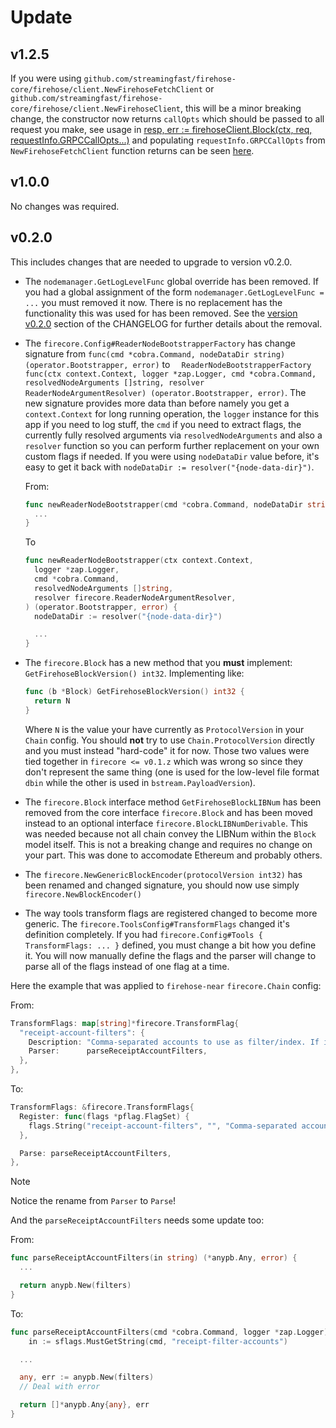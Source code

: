 # Update

## v1.2.5

If you were using `github.com/streamingfast/firehose-core/firehose/client.NewFirehoseFetchClient` or `github.com/streamingfast/firehose-core/firehose/client.NewFirehoseClient`, this will be a minor breaking change, the constructor now returns `callOpts` which should be passed to all request you make, see usage in [resp, err := firehoseClient.Block(ctx, req, requestInfo.GRPCCallOpts...)](https://github.com/streamingfast/firehose-core/blob/6c20f33f74be1abe58fbded1c178223702dcd6dd/cmd/tools/firehose/single_block_client.go#L74-L75) and populating `requestInfo.GRPCCallOpts` from `NewFirehoseFetchClient` function returns can be seen [here](https://github.com/streamingfast/firehose-core/blob/develop/cmd/tools/firehose/firehose.go#L71).

## v1.0.0

No changes was required.

## v0.2.0

This includes changes that are needed to upgrade to version v0.2.0.

- The `nodemanager.GetLogLevelFunc` global override has been removed. If you had a global assignment of the form `nodemanager.GetLogLevelFunc = ...` you must removed it now. There is no replacement has the functionality this was used for has been removed. See the [version v0.2.0](./CHANGELOG.md#v020) section of the CHANGELOG for further details about the removal.

- The `firecore.Config#ReaderNodeBootstrapperFactory` has change signature from `func(cmd *cobra.Command, nodeDataDir string) (operator.Bootstrapper, error)` to `	ReaderNodeBootstrapperFactory func(ctx context.Context, logger *zap.Logger, cmd *cobra.Command, resolvedNodeArguments []string, resolver ReaderNodeArgumentResolver) (operator.Bootstrapper, error)`. The new signature provides more data than before namely you get a `context.Context` for long running operation, the `logger` instance for this app if you need to log stuff, the `cmd` if you need to extract flags, the currently fully resolved arguments via `resolvedNodeArguments` and also a `resolver` function so you can perform further replacement on your own custom flags if needed. If you were using `nodeDataDir` value before, it's easy to get it back with `nodeDataDir := resolver("{node-data-dir}")`.

  From:

  ```go
  func newReaderNodeBootstrapper(cmd *cobra.Command, nodeDataDir string) (operator.Bootstrapper, error) {
    ...
  }
  ```

  To

  ```go
  func newReaderNodeBootstrapper(ctx context.Context,
    logger *zap.Logger,
    cmd *cobra.Command,
    resolvedNodeArguments []string,
    resolver firecore.ReaderNodeArgumentResolver,
  ) (operator.Bootstrapper, error) {
    nodeDataDir := resolver("{node-data-dir}")

    ...
  }
  ```

- The `firecore.Block` has a new method that you **must** implement: `GetFirehoseBlockVersion() int32`. Implementing like:

  ```go
  func (b *Block) GetFirehoseBlockVersion() int32 {
    return N
  }
  ```

  Where `N` is the value your have currently as `ProtocolVersion` in your `Chain` config. You should **not** try to use `Chain.ProtocolVersion` directly and you must instead "hard-code" it for now. Those two values were tied together in `firecore <= v0.1.z` which was wrong so since they don't represent the same thing (one is used for the low-level file format `dbin` while the other is used in `bstream.PayloadVersion`).

- The `firecore.Block` interface method `GetFirehoseBlockLIBNum` has been removed from the core interface `firecore.Block` and has been moved instead to an optional interface `firecore.BlockLIBNumDerivable`. This was needed because not all chain convey the LIBNum within the `Block` model itself. This is not a breaking change and requires no change on your part. This was done to accomodate Ethereum and probably others.

- The `firecore.NewGenericBlockEncoder(protocolVersion int32)` has been renamed and changed signature, you should now use simply `firecore.NewBlockEncoder()`

- The way tools transform flags are registered changed to become more generic. The `firecore.ToolsConfig#TransformFlags` changed it's definition completely. If you had `firecore.Config#Tools { TransformFlags: ... }` defined, you must change a bit how you define it. You will now manually define the flags and the parser will change to parse all of the flags instead of one flag at a time.

Here the example that was applied to `firehose-near` `firecore.Chain` config:

  From:

  ```go
  TransformFlags: map[string]*firecore.TransformFlag{
    "receipt-account-filters": {
      Description: "Comma-separated accounts to use as filter/index. If it contains a colon (:), it will be interpreted as <prefix>:<suffix> (each of which can be empty, ex: 'hello:' or ':world')",
      Parser:      parseReceiptAccountFilters,
    },
  },
  ```

  To:

  ```go
  TransformFlags: &firecore.TransformFlags{
    Register: func(flags *pflag.FlagSet) {
      flags.String("receipt-account-filters", "", "Comma-separated accounts to use as filter/index. If it contains a colon (:), it will be interpreted as <prefix>:<suffix> (each of which can be empty, ex: 'hello:' or ':world')")
    },

    Parse: parseReceiptAccountFilters,
  },
  ```

  > [!NOTE]
  > Notice the rename from `Parser` to `Parse`!

  And the `parseReceiptAccountFilters` needs some update too:

  From:

  ```go
  func parseReceiptAccountFilters(in string) (*anypb.Any, error) {
    ...

    return anypb.New(filters)
  }
  ```

  To:

  ```go
  func parseReceiptAccountFilters(cmd *cobra.Command, logger *zap.Logger) ([]*anypb.Any, error) {
	  in := sflags.MustGetString(cmd, "receipt-filter-accounts")

    ...

    any, err := anypb.New(filters)
    // Deal with error

    return []*anypb.Any{any}, err
  }
  ```